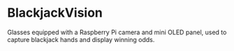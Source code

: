 # BlackjackVision

Glasses equipped with a Raspberry Pi camera and mini OLED panel, used to capture blackjack hands and display winning odds.

